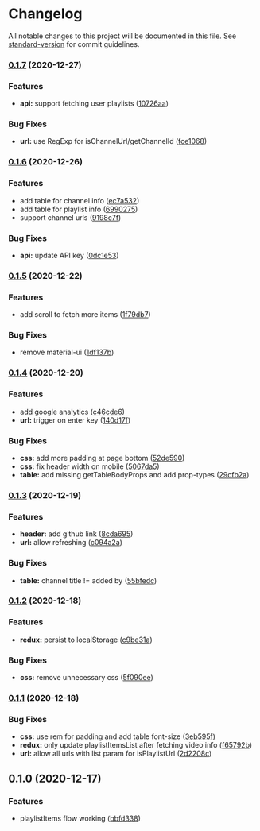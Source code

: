 # Changelog

All notable changes to this project will be documented in this file. See [standard-version](https://github.com/conventional-changelog/standard-version) for commit guidelines.

### [0.1.7](https://github.com/utkarshgupta137/youtube-playlist-manager/compare/v0.1.6...v0.1.7) (2020-12-27)


### Features

* **api:** support fetching user playlists ([10726aa](https://github.com/utkarshgupta137/youtube-playlist-manager/commit/10726aad9b4eecfcb460c086fd71c0b9116f4c2f))


### Bug Fixes

* **url:** use RegExp for isChannelUrl/getChannelId ([fce1068](https://github.com/utkarshgupta137/youtube-playlist-manager/commit/fce1068f097b1106472a62ae61509562755e2222))

### [0.1.6](https://github.com/utkarshgupta137/youtube-playlist-manager/compare/v0.1.5...v0.1.6) (2020-12-26)


### Features

* add table for channel info ([ec7a532](https://github.com/utkarshgupta137/youtube-playlist-manager/commit/ec7a532708c018f947fc444f29e6ea94161748ec))
* add table for playlist info ([6990275](https://github.com/utkarshgupta137/youtube-playlist-manager/commit/69902750b59591c2effbb2658f0eeb489d27ef37))
* support channel urls ([9198c7f](https://github.com/utkarshgupta137/youtube-playlist-manager/commit/9198c7ff2f99df0ac7977d5f68005b55a6c31a13))


### Bug Fixes

* **api:** update API key ([0dc1e53](https://github.com/utkarshgupta137/youtube-playlist-manager/commit/0dc1e53a4f36407f859644165f930502d9831abf))

### [0.1.5](https://github.com/utkarshgupta137/youtube-playlist-manager/compare/v0.1.4...v0.1.5) (2020-12-22)


### Features

* add scroll to fetch more items ([1f79db7](https://github.com/utkarshgupta137/youtube-playlist-manager/commit/1f79db7b8668509ee01f3af5978e458459daca5a))


### Bug Fixes

* remove material-ui ([1df137b](https://github.com/utkarshgupta137/youtube-playlist-manager/commit/1df137bb85b8cc996ba7fb69328067ab362c459c))

### [0.1.4](https://github.com/utkarshgupta137/youtube-playlist-manager/compare/v0.1.3...v0.1.4) (2020-12-20)


### Features

* add google analytics ([c46cde6](https://github.com/utkarshgupta137/youtube-playlist-manager/commit/c46cde61e33ec4eb8fbbb0e7c50b4b3759e4434f))
* **url:** trigger on enter key ([140d17f](https://github.com/utkarshgupta137/youtube-playlist-manager/commit/140d17f902514b0d9a6a80c21853b18abf77d14a))


### Bug Fixes

* **css:** add more padding at page bottom ([52de590](https://github.com/utkarshgupta137/youtube-playlist-manager/commit/52de590e9fafdcc76e97d52b59ac306e40bf8469))
* **css:** fix header width on mobile ([5067da5](https://github.com/utkarshgupta137/youtube-playlist-manager/commit/5067da59904738d30d3a769f3a80fddbae10e31a))
* **table:** add missing getTableBodyProps and add prop-types ([29cfb2a](https://github.com/utkarshgupta137/youtube-playlist-manager/commit/29cfb2aa198bcb7aaa9d0a5c5430a7c40f0ab990))

### [0.1.3](https://github.com/utkarshgupta137/youtube-playlist-manager/compare/v0.1.2...v0.1.3) (2020-12-19)


### Features

* **header:** add github link ([8cda695](https://github.com/utkarshgupta137/youtube-playlist-manager/commit/8cda695a3f4af539d4adfd9982f2871e5c1c629e))
* **url:** allow refreshing ([c094a2a](https://github.com/utkarshgupta137/youtube-playlist-manager/commit/c094a2a2943cff5b6e08bc57310849fe93f1d0b5))


### Bug Fixes

* **table:** channel title != added by ([55bfedc](https://github.com/utkarshgupta137/youtube-playlist-manager/commit/55bfedc47cf4bfe56cf3cdf6ffc592392de9de6d))

### [0.1.2](https://github.com/utkarshgupta137/youtube-playlist-manager/compare/v0.1.1...v0.1.2) (2020-12-18)


### Features

* **redux:** persist to localStorage ([c9be31a](https://github.com/utkarshgupta137/youtube-playlist-manager/commit/c9be31a3964ae6bce3da3dc4cb77313da66a0b4e))


### Bug Fixes

* **css:** remove unnecessary css ([5f090ee](https://github.com/utkarshgupta137/youtube-playlist-manager/commit/5f090eeb6c37a342d69f06790c211d2d426ad42c))

### [0.1.1](https://github.com/utkarshgupta137/youtube-playlist-manager/compare/v0.1.0...v0.1.1) (2020-12-18)


### Bug Fixes

* **css:** use rem for padding and add table font-size ([3eb595f](https://github.com/utkarshgupta137/youtube-playlist-manager/commit/3eb595f506861d36174705803dfa03b7dc37d6fb))
* **redux:** only update playlistItemsList after fetching video info ([f65792b](https://github.com/utkarshgupta137/youtube-playlist-manager/commit/f65792b9129fc2a103a4a25560d62a62261a3729))
* **url:** allow all urls with list param for isPlaylistUrl ([2d2208c](https://github.com/utkarshgupta137/youtube-playlist-manager/commit/2d2208cf2e3d1a3b950ad8fddd39a609e75879d0))

## 0.1.0 (2020-12-17)


### Features

* playlistItems flow working ([bbfd338](https://github.com/utkarshgupta137/youtube-playlist-manager/commit/bbfd338043acca7fdab2975a16215fd427ac0c4f))
